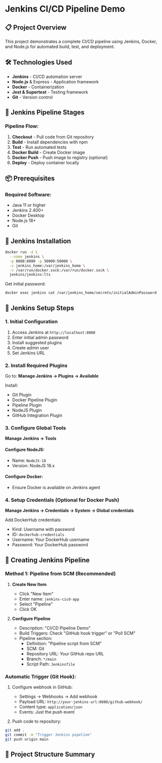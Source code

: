 # Jenkins CI/CD Pipeline Demo

## 📋 Project Overview
This project demonstrates a complete CI/CD pipeline using Jenkins, Docker, and Node.js for automated build, test, and deployment.

## 🛠️ Technologies Used
- **Jenkins** - CI/CD automation server
- **Node.js** & Express - Application framework
- **Docker** - Containerization
- **Jest & Supertest** - Testing framework
- **Git** - Version control

## 🚀 Jenkins Pipeline Stages

### Pipeline Flow:
1. **Checkout** - Pull code from Git repository
2. **Build** - Install dependencies with npm
3. **Test** - Run automated tests
4. **Docker Build** - Create Docker image
5. **Docker Push** - Push image to registry (optional)
6. **Deploy** - Deploy container locally

## 📦 Prerequisites

### Required Software:
- Java 11 or higher
- Jenkins 2.400+
- Docker Desktop
- Node.js 18+
- Git

## 🔧 Jenkins Installation
```bash
docker run -d \
  --name jenkins \
  -p 8080:8080 -p 50000:50000 \
  -v jenkins_home:/var/jenkins_home \
  -v /var/run/docker.sock:/var/run/docker.sock \
  jenkins/jenkins:lts
```

Get initial password:
```bash
docker exec jenkins cat /var/jenkins_home/secrets/initialAdminPassword
```

## 🎯 Jenkins Setup Steps

### 1. Initial Configuration
1. Access Jenkins at `http://localhost:8080`
2. Enter initial admin password
3. Install suggested plugins
4. Create admin user
5. Set Jenkins URL

### 2. Install Required Plugins
Go to: **Manage Jenkins → Plugins → Available**

Install:
- Git Plugin
- Docker Pipeline Plugin
- Pipeline Plugin
- NodeJS Plugin
- GitHub Integration Plugin

### 3. Configure Global Tools
**Manage Jenkins → Tools**

#### Configure NodeJS:
- Name: `NodeJS-18`
- Version: NodeJS 18.x

#### Configure Docker:
- Ensure Docker is available on Jenkins agent

### 4. Setup Credentials (Optional for Docker Push)
**Manage Jenkins → Credentials → System → Global credentials**

Add DockerHub credentials:
- Kind: Username with password
- ID: `dockerhub-credentials`
- Username: Your DockerHub username
- Password: Your DockerHub password

## 📝 Creating Jenkins Pipeline

### Method 1: Pipeline from SCM (Recommended)

1. **Create New Item**
   - Click "New Item"
   - Enter name: `jenkins-cicd-app`
   - Select "Pipeline"
   - Click OK

2. **Configure Pipeline**
   - Description: "CI/CD Pipeline Demo"
   - Build Triggers: Check "GitHub hook trigger" or "Poll SCM"
   - Pipeline section:
     - Definition: "Pipeline script from SCM"
     - SCM: Git
     - Repository URL: Your GitHub repo URL
     - Branch: `*/main`
     - Script Path: `Jenkinsfile`

### Automatic Trigger (Git Hook):
1. Configure webhook in GitHub:
   - Settings → Webhooks → Add webhook
   - Payload URL: `http://your-jenkins-url:8080/github-webhook/`
   - Content type: `application/json`
   - Events: Just the push event

2. Push code to repository:
```bash
git add .
git commit -m "Trigger Jenkins pipeline"
git push origin main
```
## 🎯 Project Structure Summary
